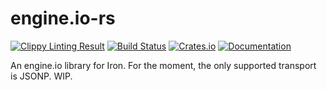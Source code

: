 engine.io-rs
===========

[![Clippy Linting Result](https://clippy.bashy.io/github/vibhavp/engine.io-rs/master/badge.svg)](https://clippy.bashy.io/github/vibhavp/engine.io-rs/master/log)
[![Build Status](https://travis-ci.org/vibhavp/engine.io-rs.svg?branch=master)](https://travis-ci.org/vibhavp/engine.io-rs)
[![Crates.io](https://img.shields.io/crates/v/engine-io.svg?maxAge=2592000)](https://crates.io/crates/engine-io)
[![Documentation](https://img.shields.io/badge/Rust-%20%20Documentation-blue.svg)](https://vibhavp.github.io/engine.io-rs)

An engine.io library for Iron. For the moment, the only supported transport is
JSONP. WIP.
